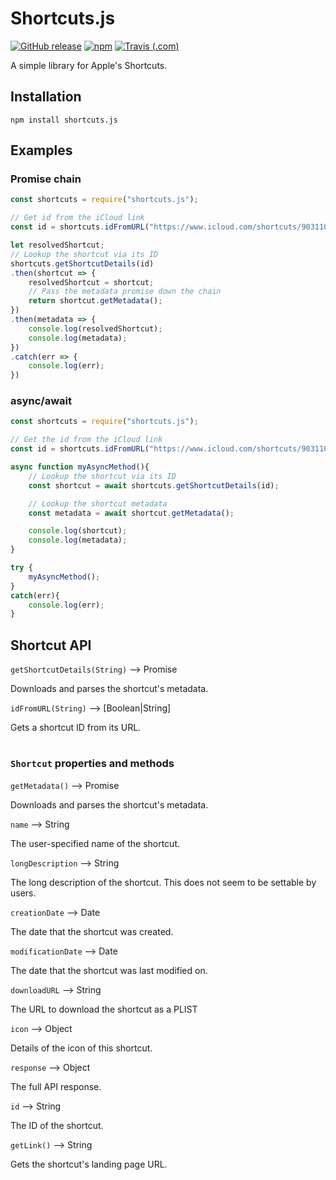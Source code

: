 # Shortcuts.js

[![GitHub release](https://img.shields.io/github/release/haykam821/Shortcuts.js.svg?style=popout&label=github)](https://github.com/haykam821/Shortcuts.js/releases/latest)
[![npm](https://img.shields.io/npm/v/shortcuts.js.svg?style=popout&colorB=red)](https://www.npmjs.com/package/shortcuts.js)
[![Travis (.com)](https://img.shields.io/travis/com/haykam821/Shortcuts.js.svg?style=popout)](https://travis-ci.com/haykam821/Shortcuts.js)

A simple library for Apple's Shortcuts. 

## Installation
`npm install shortcuts.js`

## Examples

### Promise chain
```javascript
const shortcuts = require("shortcuts.js");

// Get id from the iCloud link
const id = shortcuts.idFromURL("https://www.icloud.com/shortcuts/903110dea9a944f48fef9e94317fb686");

let resolvedShortcut;
// Lookup the shortcut via its ID
shortcuts.getShortcutDetails(id)
.then(shortcut => {
    resolvedShortcut = shortcut;
    // Pass the metadata promise down the chain
    return shortcut.getMetadata();
})
.then(metadata => {
    console.log(resolvedShortcut);
    console.log(metadata);
})
.catch(err => {
    console.log(err);
})
```

### async/await
```javascript
const shortcuts = require("shortcuts.js");

// Get the id from the iCloud link
const id = shortcuts.idFromURL("https://www.icloud.com/shortcuts/903110dea9a944f48fef9e94317fb686");

async function myAsyncMethod(){
    // Lookup the shortcut via its ID
    const shortcut = await shortcuts.getShortcutDetails(id);

    // Lookup the shortcut metadata
    const metadata = await shortcut.getMetadata();

    console.log(shortcut);
    console.log(metadata);
}

try {
    myAsyncMethod();
}
catch(err){
    console.log(err);
}
```

## Shortcut API

`getShortcutDetails(String)` ⟶ Promise

Downloads and parses the shortcut's metadata.

`idFromURL(String)` ⟶ [Boolean|String]

Gets a shortcut ID from its URL.

#
### `Shortcut` properties and methods

`getMetadata()` ⟶ Promise

Downloads and parses the shortcut's metadata.

`name` ⟶ String

The user-specified name of the shortcut.

`longDescription` ⟶ String

The long description of the shortcut.
This does not seem to be settable by users.

`creationDate` ⟶ Date

The date that the shortcut was created.


`modificationDate` ⟶ Date

The date that the shortcut was last modified on.

`downloadURL` ⟶ String

The URL to download the shortcut as a PLIST


`icon` ⟶ Object

Details of the icon of this shortcut.


`response` ⟶ Object

The full API response.

`id` ⟶ String

The ID of the shortcut.

`getLink()` ⟶ String

Gets the shortcut's landing page URL.
